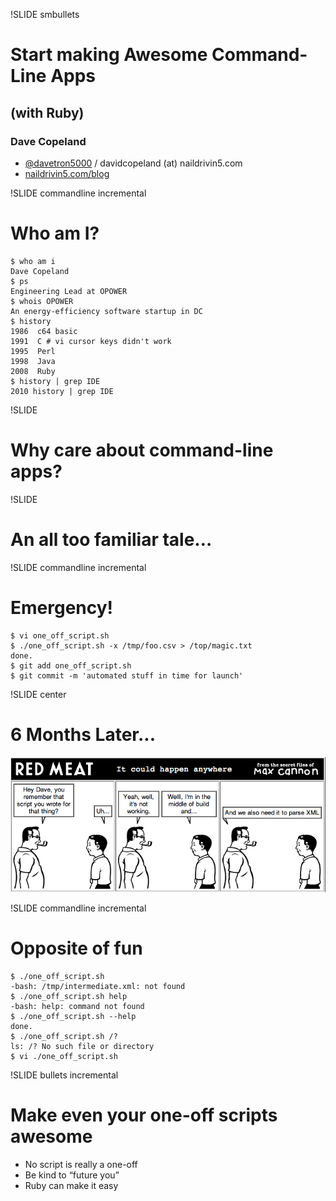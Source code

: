 !SLIDE smbullets
# Start making Awesome Command-Line Apps
## (with Ruby)
### Dave Copeland
* [@davetron5000](http://www.twitter.com/davetron5000) / davidcopeland (at) naildrivin5.com
* [naildrivin5.com/blog](http://www.naildrivin5.com/blog)

!SLIDE commandline incremental
# Who am I? #

    $ who am i
    Dave Copeland
    $ ps
    Engineering Lead at OPOWER
    $ whois OPOWER
    An energy-efficiency software startup in DC
    $ history
    1986  c64 basic
    1991  C # vi cursor keys didn't work
    1995  Perl
    1998  Java
    2008  Ruby
    $ history | grep IDE
    2010 history | grep IDE

!SLIDE 
# Why care about command-line apps? #

!SLIDE
# An all too familiar tale…

!SLIDE commandline incremental
# Emergency! #

    $ vi one_off_script.sh
    $ ./one_off_script.sh -x /tmp/foo.csv > /top/magic.txt
    done.
    $ git add one_off_script.sh
    $ git commit -m 'automated stuff in time for launch'

!SLIDE center
# 6 Months Later... #
<a href="http://www.monkeydyne.com/rmcs/yourcomic.phtml?tagline=It+could+happen+anywhere&char1=ted1.gif&char2=kid2.gif&d1a=Hey+Dave,+you+remember+that+script+you+wrote+for+that+thing%3F&d1b=Uh...&d2a=Yeah,+well,+it's+not+working.&d2b=Welll,+I'm+in+the+middle+of+build+and...&d3a=And+we+also+need+it+to+parse+XML&d3b="><img src="comic.png" /></a>

!SLIDE commandline incremental
# Opposite of fun
    $ ./one_off_script.sh 
    -bash: /tmp/intermediate.xml: not found 
    $ ./one_off_script.sh help
    -bash: help: command not found
    $ ./one_off_script.sh --help
    done.
    $ ./one_off_script.sh /?
    ls: /? No such file or directory
    $ vi ./one_off_script.sh

!SLIDE bullets incremental
# Make even your one-off scripts awesome #

* No script is really a one-off
* Be kind to “future you”
* Ruby can make it easy
